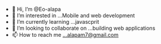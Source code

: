 - 👋 Hi, I’m @Eo-alapa
- 👀 I’m interested in ...Mobile and web development
- 🌱 I’m currently learning ...javascprit 
- 💞️ I’m looking to collaborate on ...building web applications
- 📫 How to reach me ...alapam7@gmail.com

<!---
Eo-alapa/Eo-alapa is a ✨ special ✨ repository because its `README.md` (this file) appears on your GitHub profile.
You can click the Preview link to take a look at your changes.
--->

